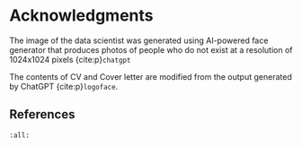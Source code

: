 # Acknowledgments

The image of the data scientist was generated using AI-powered face generator that produces photos of people who do not exist at a resolution of 1024x1024 pixels {cite:p}`chatgpt`

The contents of CV and Cover letter are modified from the output generated by ChatGPT {cite:p}`logoface`.

## References

```{bibliography} references.bib
:all:
```



